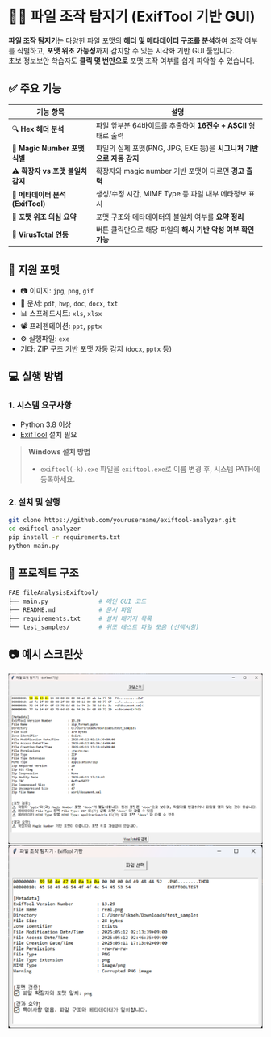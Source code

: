 # 🕵️‍♀️ 파일 조작 탐지기 (ExifTool 기반 GUI)

**파일 조작 탐지기**는 다양한 파일 포맷의 **헤더 및 메타데이터 구조를 분석**하여 조작 여부를 식별하고, **포맷 위조 가능성**까지 감지할 수 있는 시각화 기반 GUI 툴입니다.  
초보 정보보안 학습자도 **클릭 몇 번만으로** 포맷 조작 여부를 쉽게 파악할 수 있습니다.


## ✅ 주요 기능

| 기능 항목                 | 설명                                                                 |
|--------------------------|----------------------------------------------------------------------|
| 🔍 **Hex 헤더 분석**       | 파일 앞부분 64바이트를 추출하여 **16진수 + ASCII** 형태로 출력       |
| 🎯 **Magic Number 포맷 식별** | 파일의 실제 포맷(PNG, JPG, EXE 등)을 **시그니처 기반으로 자동 감지** |
| ⚠️ **확장자 vs 포맷 불일치 감지** | 확장자와 magic number 기반 포맷이 다르면 **경고 출력**                |
| 📂 **메타데이터 분석 (ExifTool)** | 생성/수정 시간, MIME Type 등 파일 내부 메타정보 표시               |
| 📌 **포맷 위조 의심 요약**     | 포맷 구조와 메타데이터의 불일치 여부를 **요약 정리**                  |
| 🔗 **VirusTotal 연동**       | 버튼 클릭만으로 해당 파일의 **해시 기반 악성 여부 확인 가능**        |


## 🧪 지원 포맷

- 📷 이미지: `jpg`, `png`, `gif`  
- 📄 문서: `pdf`, `hwp`, `doc`, `docx`, `txt`  
- 📊 스프레드시트: `xls`, `xlsx`  
- 📽️ 프레젠테이션: `ppt`, `pptx`  
- ⚙️ 실행파일: `exe`  
- 기타: ZIP 구조 기반 포맷 자동 감지 (`docx`, `pptx` 등)


## 💻 실행 방법

### 1. 시스템 요구사항
- Python 3.8 이상
- [ExifTool](https://exiftool.org/) 설치 필요

> **Windows 설치 방법**
> - `exiftool(-k).exe` 파일을 `exiftool.exe`로 이름 변경 후, 시스템 PATH에 등록하세요.

### 2. 설치 및 실행
```bash
git clone https://github.com/yourusername/exiftool-analyzer.git
cd exiftool-analyzer
pip install -r requirements.txt
python main.py
```


## 📂 프로젝트 구조
```bash
FAE_fileAnalysisExiftool/
├── main.py              # 메인 GUI 코드
├── README.md            # 문서 파일
├── requirements.txt     # 설치 패키지 목록
└── test_samples/        # 위조 테스트 파일 모음 (선택사항)
```


## 📷 예시 스크린샷
![⚠️ 포맷 위조 감지](screenshots/danger.png)
![✅ 정상 파일](screenshots/ok.png)